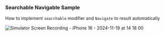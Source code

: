 
### Searchable Navigable Sample

How to implement `searchable` modifier and `Navigate` to result automatically 

![Simulator Screen Recording - iPhone 16 - 2024-11-19 at 14 18 00](https://github.com/user-attachments/assets/e95378c3-2350-4f1d-bfdf-288a7214b91c)




